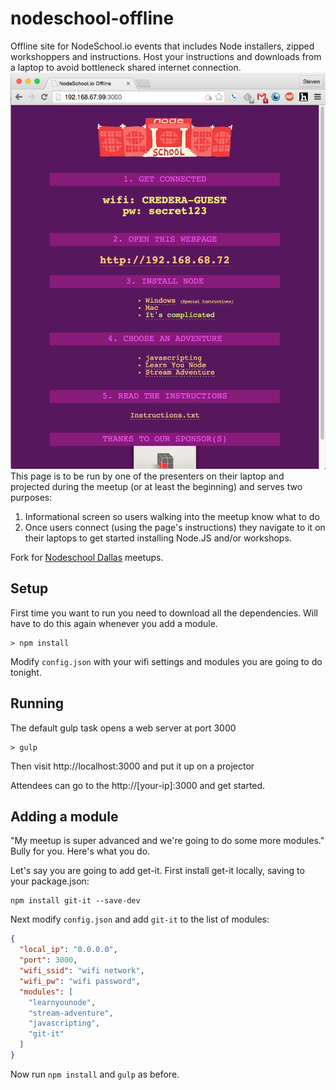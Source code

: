 nodeschool-offline
==================

Offline site for NodeSchool.io events that includes Node installers, zipped workshoppers and instructions.  Host your instructions and downloads from a laptop to avoid bottleneck shared internet connection.
![Nodeschool-offline in action](./nodeschool-offline-demo.png)
This page is to be run by one of the presenters on their laptop and projected during the meetup (or at least the beginning) and serves two purposes:

1. Informational screen so users walking into the meetup know what to do
2. Once users connect (using the page's instructions) they navigate to it on their laptops to get started installing Node.JS and/or workshops.

Fork for [Nodeschool Dallas](https://github.com/nodeschool/dallas) meetups.

## Setup

First time you want to run you need to download all the dependencies.  Will have to do this again whenever you add a module.
```
> npm install
```
Modify `config.json` with your wifi settings and modules you are going to do tonight.

## Running

The default gulp task opens a web server at port 3000
```
> gulp
```
Then visit http://localhost:3000 and put it up on a projector

Attendees can go to the http://[your-ip]:3000 and get started.

## Adding a module
"My meetup is super advanced and we're going to do some more modules."  Bully for you.  Here's what you do.

Let's say you are going to add get-it.  First install get-it locally, saving to your package.json:
```
npm install git-it --save-dev
```

Next modify `config.json` and add `git-it` to the list of modules:
```json
{
  "local_ip": "0.0.0.0",
  "port": 3000,
  "wifi_ssid": "wifi network",
  "wifi_pw": "wifi password",
  "modules": [
    "learnyounode",
    "stream-adventure",
    "javascripting",
    "git-it"
  ]
}
```

Now run `npm install` and `gulp` as before.
